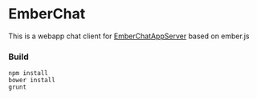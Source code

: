 # EmberChat #

This is a webapp chat client for [EmberChatAppServer](https://github.com/mwitte/EmberChatAppServer) based on ember.js

### Build ###

```
npm install
bower install
grunt
```
